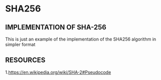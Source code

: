 # SHA256
  IMPLEMENTATION OF SHA-256
  -----------------------------
  This is just an example of the implementation of the SHA256 algorithm
  in simpler format
  
  RESOURCES
  ---------
  1.https://en.wikipedia.org/wiki/SHA-2#Pseudocode
